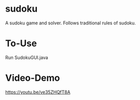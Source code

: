 # sudoku
A sudoku game and solver.
Follows traditional rules of sudoku.

# To-Use
Run SudokuGUI.java

# Video-Demo
https://youtu.be/ve35ZHQfT8A
